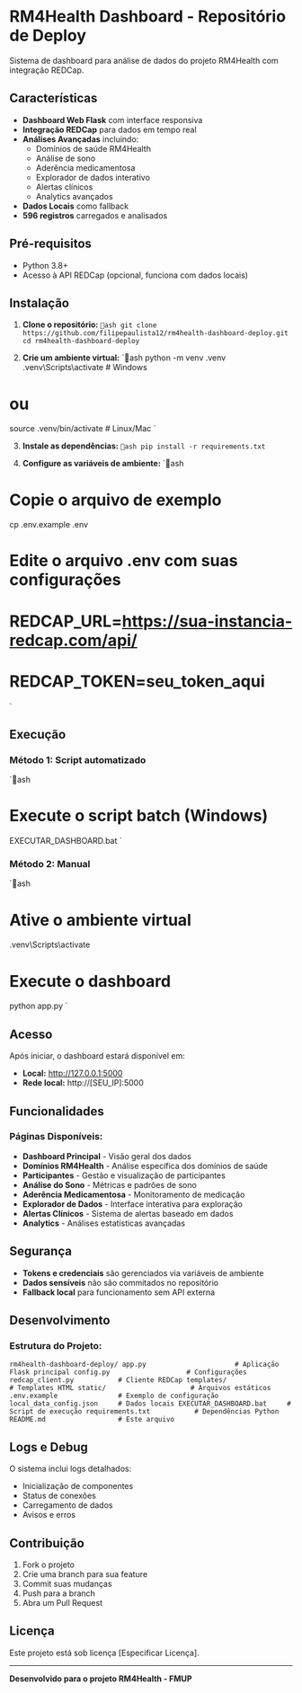 ﻿# RM4Health Dashboard - Repositório de Deploy

Sistema de dashboard para análise de dados do projeto RM4Health com integração REDCap.

##  Características

- **Dashboard Web Flask** com interface responsiva
- **Integração REDCap** para dados em tempo real
- **Análises Avançadas** incluindo:
  - Domínios de saúde RM4Health
  - Análise de sono
  - Aderência medicamentosa
  - Explorador de dados interativo
  - Alertas clínicos
  - Analytics avançados
- **Dados Locais** como fallback
- **596 registros** carregados e analisados

##  Pré-requisitos

- Python 3.8+
- Acesso à API REDCap (opcional, funciona com dados locais)

##  Instalação

1. **Clone o repositório:**
`ash
git clone https://github.com/filipepaulista12/rm4health-dashboard-deploy.git
cd rm4health-dashboard-deploy
`

2. **Crie um ambiente virtual:**
`ash
python -m venv .venv
.venv\Scripts\activate  # Windows
# ou
source .venv/bin/activate  # Linux/Mac
`

3. **Instale as dependências:**
`ash
pip install -r requirements.txt
`

4. **Configure as variáveis de ambiente:**
`ash
# Copie o arquivo de exemplo
cp .env.example .env

# Edite o arquivo .env com suas configurações
# REDCAP_URL=https://sua-instancia-redcap.com/api/
# REDCAP_TOKEN=seu_token_aqui
`

##  Execução

### Método 1: Script automatizado
`ash
# Execute o script batch (Windows)
EXECUTAR_DASHBOARD.bat
`

### Método 2: Manual
`ash
# Ative o ambiente virtual
.venv\Scripts\activate

# Execute o dashboard
python app.py
`

##  Acesso

Após iniciar, o dashboard estará disponível em:
- **Local:** http://127.0.0.1:5000
- **Rede local:** http://[SEU_IP]:5000

##  Funcionalidades

### Páginas Disponíveis:
- **Dashboard Principal** - Visão geral dos dados
- **Domínios RM4Health** - Análise específica dos domínios de saúde
- **Participantes** - Gestão e visualização de participantes
- **Análise do Sono** - Métricas e padrões de sono
- **Aderência Medicamentosa** - Monitoramento de medicação
- **Explorador de Dados** - Interface interativa para exploração
- **Alertas Clínicos** - Sistema de alertas baseado em dados
- **Analytics** - Análises estatísticas avançadas

##  Segurança

- **Tokens e credenciais** são gerenciados via variáveis de ambiente
- **Dados sensíveis** não são commitados no repositório
- **Fallback local** para funcionamento sem API externa

##  Desenvolvimento

### Estrutura do Projeto:
`
rm4health-dashboard-deploy/
 app.py                      # Aplicação Flask principal
 config.py                   # Configurações
 redcap_client.py           # Cliente REDCap
 templates/                  # Templates HTML
 static/                     # Arquivos estáticos
 .env.example               # Exemplo de configuração
 local_data_config.json     # Dados locais
 EXECUTAR_DASHBOARD.bat     # Script de execução
 requirements.txt           # Dependências Python
 README.md                  # Este arquivo
`

##  Logs e Debug

O sistema inclui logs detalhados:
-  Inicialização de componentes
-  Status de conexões
-  Carregamento de dados
-  Avisos e erros

##  Contribuição

1. Fork o projeto
2. Crie uma branch para sua feature
3. Commit suas mudanças
4. Push para a branch
5. Abra um Pull Request

##  Licença

Este projeto está sob licença [Especificar Licença].

---

**Desenvolvido para o projeto RM4Health - FMUP**
